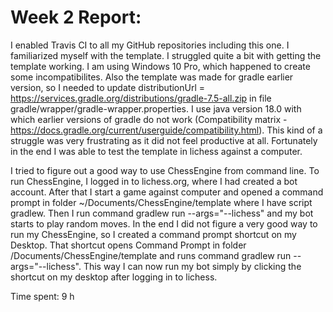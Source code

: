 # Week 2 Report:

I enabled Travis CI to all my GitHub repositories including this one. I familiarized myself with the template. I struggled quite a bit with getting the template working. I am using Windows 10 Pro, which happened to create some incompatibilites. Also the template was made for gradle earlier version, so I needed to update distributionUrl = https://services.gradle.org/distributions/gradle-7.5-all.zip in file gradle/wrapper/gradle-wrapper.properties. I use java version 18.0 with which earlier versions of gradle do not work (Compatibility matrix - https://docs.gradle.org/current/userguide/compatibility.html). This kind of a struggle was very frustrating as it did not feel productive at all. Fortunately in the end I was able to test the template in lichess against a computer. 

I tried to figure out a good way to use ChessEngine from command line. To run ChessEngine, I logged in to lichess.org, where I had created a bot account. After that I start a game against computer and opened a command prompt in folder ~/Documents/ChessEngine/template where I have script gradlew. Then I run command gradlew run --args="--lichess" and my bot starts to play random moves. In the end I did not figure a very good way to run my ChessEngine, so I created a command prompt shortcut on my Desktop. That shortcut opens Command Prompt in folder /Documents/ChessEngine/template and runs command gradlew run --args="--lichess". This way I can now run my bot simply by clicking the shortcut on my desktop after logging in to lichess.

Time spent: 9 h